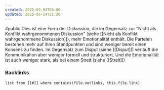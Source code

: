 ```yaml
---
created: 2025-03-03T08:00
updated: 2025-06-14T21:20
---
```

#public
Dies ist eine Form der Diskussion, die im Gegensatz zur "Nicht als Konflikt wahrgenommenen Diskussion" (siehe [[Nicht als Konflikt wahrgenommene Diskussion]]), mehr Emotionalität enthält. Die Parteien bestehen mehr auf ihren Standpunkten und sind weniger bereit einen Konsens zu finden. Im Gegensatz zum Disput (siehe [[Disput]]) verläuft die Kommunikation aber weniger formell und strukturiert. Und die Emotionalität ist auch weniger stark, als bei einem Streit (siehe [[Streit]])

### Backlinks
```dataview 
list from [[#]] where contains(file.outlinks, this.file.link)
```

